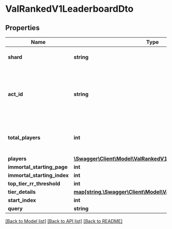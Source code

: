 # ValRankedV1LeaderboardDto

## Properties
Name | Type | Description | Notes
------------ | ------------- | ------------- | -------------
**shard** | **string** | The shard for the given leaderboard. | 
**act_id** | **string** | The act id for the given leaderboard. Act ids can be found using the val-content API. | 
**total_players** | **int** | The total number of players in the leaderboard. | 
**players** | [**\Swagger\Client\Model\ValRankedV1PlayerDto[]**](ValRankedV1PlayerDto.md) |  | 
**immortal_starting_page** | **int** |  | [optional] 
**immortal_starting_index** | **int** |  | [optional] 
**top_tier_rr_threshold** | **int** |  | [optional] 
**tier_details** | [**map[string,\Swagger\Client\Model\ValRankedV1TierDetailDto]**](ValRankedV1TierDetailDto.md) |  | [optional] 
**start_index** | **int** |  | [optional] 
**query** | **string** |  | [optional] 

[[Back to Model list]](../README.md#documentation-for-models) [[Back to API list]](../README.md#documentation-for-api-endpoints) [[Back to README]](../README.md)


